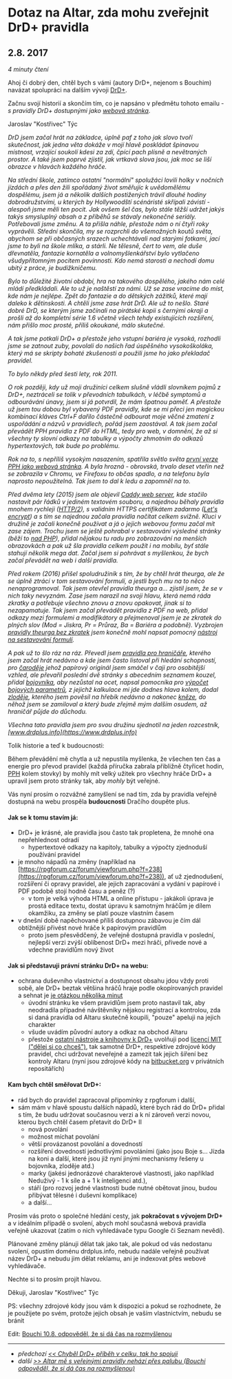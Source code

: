 # Dotaz na Altar, zda mohu zveřejnit DrD+ pravidla

## 2.8. 2017

*4 minuty čtení*

Ahoj či dobrý den, chtěl bych s vámi (autory DrD+, nejenom s Bouchim) navázat spolupráci na dalším vývoji [DrD+](http://drdplus.cz).

Začnu svojí historií a skončím tím, co je napsáno v předmětu tohoto emailu - *s pravidly DrD+ dostupnými jako [webová stránka](https://www.drdplus.info)*.

Jaroslav "Kostřivec" Týc

*DrD jsem začal hrát na základce, úplně paf z toho jak slovo tvoří skutečnost, jak jedna věta dokáže v mojí hlavě poskládat špinavou místnost, vrzající soukolí kdesi za zdí, čpící pach plísně a nevětraných prostor. A také jsem poprvé zjistil, jak vrtkavá slova jsou, jak moc se liší obrazce v hlavách každého hráče.*

*Na střední škole, zatímco ostatní "normální" spolužáci lovili holky v nočních jízdách a přes den žili spořádaný život směřujíc k uvědomělému dospělému, jsem já a několik dalších postižených trávil dlouhé hodiny dobrodružstvími, u kterých by Hollywoodští scénáristé skřípali závistí - alespoň jsme měli ten pocit. Jak ovšem šel čas, bylo stále těžší udržet jakýs takýs smysluplný obsah a z příběhů se stávaly nekonečné seriály. Potřebovali jsme změnu. A ta přišla náhle, přestože nám o ní čtyři roky vyprávěli. Střední skončila, my se rozprchli do všemožných koutů světa, abychom se při občasných srazech uchechtávali nad starými fotkami, jací jsme to byli na škole mlíka, a stárli. Ne tělesně, čert to vem, ale duše dřevnatěla, fantazie kornatěla a volnomyšlenkářství bylo vytlačeno všudypřítomným pocitem povinnosti. Kdo nemá starosti a nechodí domu ubitý z práce, je budižkničemu.*

*Bylo to důležité životní období, hra na takového dospělého, jakého nám celé mládí předkládali. Ale to už je naštěstí za námi. Už se zase vracíme do míst, kde nám je nejlépe. Zpět do fantazie a do dětských zážitků, které mají daleko k dětinskosti. A chtěli jsme zase hrát DrD. Ale už to nešlo. Staré dobré DrD, se kterým jsme začínali na pirátské kopii s černými okraji a prošli až do kompletní série 1.6 včetně všech tehdy existujících rozšíření, nám přišlo moc prosté, příliš okoukané, málo skutečné.*

*A tak jsme potkali DrD+ a přestože jeho vstupní bariéra je vysoká, rozhodli jsme se zatnout zuby, povolali do našich řad úspěšného vysokoškoláka, který má se skripty bohaté zkušenosti a použili jsme ho jako překladač pravidel.*

*To bylo někdy před šesti lety, rok 2011.*

*O rok později, kdy už moji družiníci celkem slušně vládli slovníkem pojmů z DrD+, neztráceli se tolik v převodních tabulkách, v léčbě symptomů a odbourávání únavy, jsem si já potvrdil, že mám špatnou paměť. A přestože už jsem tou dobou byl vybavený PDF pravidly, kde se mi přeci jen magickou kombinací kláves Ctrl+F dařilo částečně odbourat moje věčné zmatení z uspořádání a názvů v pravidlech, pořád jsem zaostával. A tak jsem začal převádět PPH pravidla z PDF do HTML, tedy pro web, v domnění, že až si všechny ty slovní odkazy na tabulky a výpočty zhmotním do odkazů hypertextových, tak bude po problému.*

*Rok na to, s nepříliš vysokým nasazením, spatřila světlo světa [první verze PPH jako webová stránka](https://pph.drdplus.info/). A byla hrozná - obrovská, trvalo deset vteřin než se zobrazila v Chromu, ve Firefoxu to občas spadlo, a na telefonu byla naprosto nepoužitelná. Tak jsem to dal k ledu a zapomněl na to.*

*Před dvěma lety (2015) jsem ale objevil [Caddy web server](https://caddyserver.com/), kde stačilo nastavit pár řádků v jediném textovém souboru, a najednou běhaly pravidla mnohem rychleji ([HTTP/2](https://en.wikipedia.org/wiki/HTTP/2)), s validním HTTPS certifikátem zadarmo ([Let's encrypt](https://letsencrypt.org/)) a s tím se najednou začala pravidla načítat celkem svižně. Kluci v družině je začali konečně používat a já o jejich webovou formu začal mít zase zájem. Trochu jsem se ještě pohrabal v sestavování výsledné stránky (běží to [nad PHP](http://php.net/)), přidal nějakou tu radu pro zobrazování na menších obrazovkách a pak už šla pravidla celkem použít i na mobilu, byť stále stahují několik mega dat. Začal jsem si pohrávat s myšlenkou, že bych začal převádět na web i další pravidla.*

*Před rokem (2016) přišel spoludružiník s tím, že by chtěl hrát theurga, ale že se úplně ztrácí v tom sestavování formulí, a jestli bych mu na to něco nenaprogramoval. Tak jsem otevřel pravidla theurga a... zjistil jsem, že se v nich taky nevyznám. Zase jsem narazil na svoji hlavu, která nemá ráda zkratky a potřebuje všechno znovu a znovu opakovat, jinak si to nezapamatuje. Tak jsem začal převádět pravidla z PDF na web, přidal odkazy mezi formulemi a modifikátory a přejmenoval jsem je ze zkratek do plných slov (Mod = Jiskra, Pr = Průraz, Ba = Bariéra a podobně). Vyzbrojen [pravidly theurga bez zkratek](https://theurg.drdplus.info/) jsem konečně mohl napsat pomocný [nástroj na sestavování formulí](https://formule.theurg.drdplus.info/).*

*A pak už to šlo ráz na ráz. Převedl jsem [pravidla pro hraničáře](https://hranicar.drdplus.info/), kterého jsem začal hrát nedávno a kde jsem často listoval při hledání schopností, pro [čaroděje](https://carodej.drdplus.info/) jehož papírový originál jsem smáčel v čaji pro osobitější vzhled, ale převařil poslední dvě stránky s abecedním seznamem kouzel, přidal [bojovníka](https://bojovnik.drdplus.info/), aby nezůstal na ocet, napsal pomocníka pro [výpočet bojových parametrů](https://boj.drdplus.info/), z jejichž kalkulace mi jde dodnes hlava kolem, dodal [zloděje](https://zlodej.drdplus.info/), kterého jsem pověsil na hřebík nedávno a nakonec [kněze](https://knez.drdplus.info/), do něhož jsem se zamiloval a který bude zřejmě mým dalším osudem, až hraničář půjde do důchodu.*

*Všechna tato pravidla jsem pro svou družinu sjednotil na jeden rozcestník, [www.drdplus.info](https://www.drdplus.info)*

Tolik historie a teď k budoucnosti:

Během převádění mě chytla a už nepustila myšlenka, že všechen ten čas a energie pro převod pravidel (každá příručka zabrala přibližně čtyřicet hodin, [PPH](https://pph.drdplus.info) kolem stovky) by mohly mít velký užitek pro všechny hráče DrD+ a upravil jsem proto stránky tak, aby *mohly* být veřejné.

Vás nyní prosím o rozvážné zamyšlení se nad tím, zda by pravidla veřejně dostupná na webu prospěla **budoucnosti** Dračího doupěte plus.

#### Jak se k tomu stavím já:

- DrD+ je krásné, ale pravidla jsou často tak propletena, že mnohé ona nepřehlednost odradí
  - hypertextové odkazy na kapitoly, tabulky a výpočty zjednoduší používání pravidel
- je mnoho nápadů na změny (například na [https://rpgforum.cz/forum/viewforum.php?f=238](https://rpgforum.cz/forum/viewforum.php?f=238)), ať už zjednodušení, rozšíření či opravy pravidel, ale jejich zapracování a vydání v papírové i PDF podobě stojí hodně času a peněz (?)
  - v tom je velká výhoda HTML a online přístupu - jakákoli úprava je prostá editace textu, dostat úpravu k samotným hráčům je dílem okamžiku, za změny se platí pouze vlastním časem
- v dnešní době napěchované příliš dostupnou zábavou je čím dál obtížnější přivést nové hráče k papírovým pravidlům
  - proto jsem přesvědčený, že veřejně dostupná pravidla v poslední, nejlepší verzi zvýší oblíbenost DrD+ mezi hráči, přivede nové a vdechne pravidlům nový život

#### Jak si představuji právní stránku DrD+ na webu:

- ochrana duševního vlastnictví a dostupnost obsahu jdou vždy proti sobě, ale DrD+ beztak většina hráčů hraje podle okopírovaných pravidel a sehnat je [je otázkou několika minut](https://uloz.to/hledej?q=drd)
  - úvodní stránku ke všem pravidlům jsem proto nastavil tak, aby neodradila případné návštěvníky nějakou registrací a kontrolou, zda si daná pravidla od Altaru skutečně koupili, "pouze" apeluji na jejich charakter
  - všude uvádím původní autory a odkaz na obchod Altaru
  - přestože [ostatní nástroje a knihovny k DrD+](https://github.com/search?utf8=%E2%9C%93&q=drd-plus&type=) uvolňuji pod [licencí MIT ("dělej si co chceš")](https://en.wikipedia.org/wiki/MIT_License), tak samotné DrD+, respektive zdrojové kódy pravidel, chci udržovat neveřejné a zamezit tak jejich šíření bez kontroly Altaru (nyní jsou zdrojové kódy na [bitbucket.org](https://bitbucket.org/) v privátních repositářích)

#### Kam bych chtěl směřovat DrD+:

- rád bych do pravidel zapracoval připomínky z rpgforum i další,
- sám mám v hlavě spoustu dalších nápadů, které bych rád do DrD+ přidal s tím, že budu udržovat současnou verzi a k ní zároveň verzi novou, kterou bych chtěl časem přetavit do DrD+ II
  - nová povolání
  - možnost míchat povolání
  - větší provázanost povolání a dovedností
  - rozšíření dovedností jednotlivými povoláními (jako jsou Boje s... Jízda na koni a další, které jsou již nyní jinými mechanismy řešeny u bojovníka, zloděje atd.)
  - marky (jakési jednorázové charakterové vlastnosti, jako například Neduživý - 1 k síle a + 1 k inteligenci atd.),
  - stáří (pro rozvoj jedné vlastnosti bude nutné obětovat jinou, budou přibývat tělesné i duševní komplikace)
  - a další...

Prosím vás proto o společné hledání cesty, jak **pokračovat s vývojem DrD+** a v ideálním případě o svolení, abych mohl současná webová pravidla veřejně ukazovat (zatím o nich vyhledávače typu Google či Seznam nevědí).

Plánované změny plánuji dělat tak jako tak, ale pokud od vás nedostanu svolení, opustím doménu drdplus.info, nebudu nadále veřejně používat název DrD+ a nebudu jim dělat reklamu, ani je indexovat přes webové vyhledávače.

Nechte si to prosím projít hlavou.

Děkuji, Jaroslav "Kostřivec" Týc 

PS: všechny zdrojové kódy jsou vám k dispozici a pokud se rozhodnete, že je použijete po svém, protože jejich obsah je vaším vlastnictvím, nebudu se bránit

Edit: [Bouchi 10.8. odpověděl, že si dá čas na rozmyšlenou](8-10-2017-bouchi_slibuje_ze_se_nad_tim_zamysli.md)

---

- *předchozí [<< Chyběl DrD+ příběh v celku, tak ho spojuji](6-16-2017-zacinam_davat_dohromady_cely_drd_plus_pribeh.md)*
- *další [>> Altar mě s veřejnými pravidly nehází přes palubu (Bouchi odpověděl, že si dá čas na rozmyšlenou)](8-10-2017-bouchi_slibuje_ze_se_nad_tim_zamysli.md)*